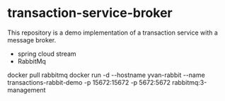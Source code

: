 # transaction-service-broker
This repository is a demo implementation of a transaction service with a message broker.
- spring cloud stream
- RabbitMq

docker pull rabbitmq
docker run -d --hostname yvan-rabbit --name transactions-rabbit-demo -p 15672:15672  -p 5672:5672 rabbitmq:3-management
